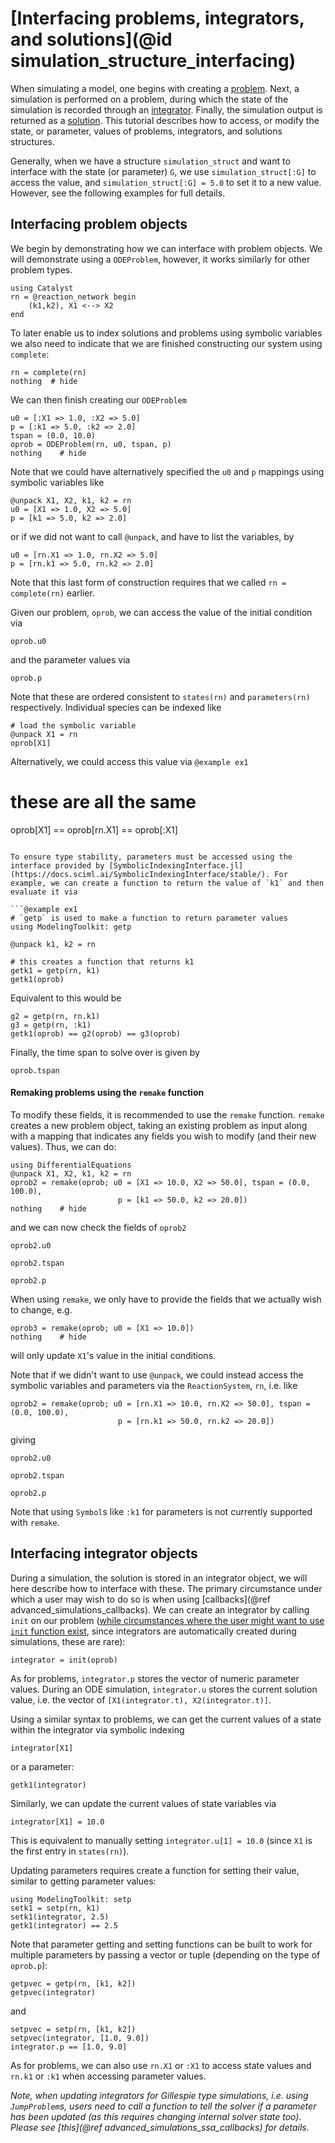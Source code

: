 # [Interfacing problems, integrators, and solutions](@id simulation_structure_interfacing)
When simulating a model, one begins with creating a [problem](https://docs.sciml.ai/DiffEqDocs/stable/basics/problem/). Next, a simulation is performed on a problem, during which the state of the simulation is recorded through an [integrator](https://docs.sciml.ai/DiffEqDocs/stable/basics/integrator/). Finally, the simulation output is returned as a [solution](https://docs.sciml.ai/DiffEqDocs/stable/basics/solution/). This tutorial describes how to access, or modify the state, or parameter, values of problems, integrators, and solutions structures.

Generally, when we have a structure `simulation_struct` and want to interface with the state (or parameter) `G`, we use `simulation_struct[:G]` to access the value, and `simulation_struct[:G] = 5.0` to set it to a new value. However, see the following examples for full details.

## Interfacing problem objects

We begin by demonstrating how we can interface with problem objects. We will demonstrate using a `ODEProblem`, however, it works similarly for other problem types.
```@example ex1
using Catalyst
rn = @reaction_network begin
    (k1,k2), X1 <--> X2
end
```

To later enable us to index solutions and problems using symbolic variables we
also need to indicate that we are finished constructing our system using `complete`:
```@example ex1
rn = complete(rn)
nothing  # hide
```

We can then finish creating our `ODEProblem`
```@example ex1
u0 = [:X1 => 1.0, :X2 => 5.0]
p = [:k1 => 5.0, :k2 => 2.0]
tspan = (0.0, 10.0)
oprob = ODEProblem(rn, u0, tspan, p)
nothing    # hide
```

Note that we could have alternatively specified the `u0` and `p` mappings using symbolic variables like
```@julia
@unpack X1, X2, k1, k2 = rn
u0 = [X1 => 1.0, X2 => 5.0]
p = [k1 => 5.0, k2 => 2.0]
```
or if we did not want to call `@unpack`, and have to list the variables, by
```@example ex1
u0 = [rn.X1 => 1.0, rn.X2 => 5.0]
p = [rn.k1 => 5.0, rn.k2 => 2.0]
```
Note that this last form of construction requires that we called `rn =
complete(rn)` earlier.

Given our problem, `oprob`, we can access the value of the initial condition via
```@example ex1
oprob.u0
```
and the parameter values via
```@example ex1
oprob.p
```
Note that these are ordered consistent to `states(rn)` and `parameters(rn)`
respectively. Individual species can be indexed like

```@example ex1
# load the symbolic variable
@unpack X1 = rn
oprob[X1]
```
Alternatively, we could access this value via
```@example ex1```
# these are all the same
oprob[X1] == oprob[rn.X1] == oprob[:X1]
```

To ensure type stability, parameters must be accessed using the interface provided by [SymbolicIndexingInterface.jl](https://docs.sciml.ai/SymbolicIndexingInterface/stable/). For example, we can create a function to return the value of `k1` and then evaluate it via

```@example ex1
# `getp` is used to make a function to return parameter values
using ModelingToolkit: getp

@unpack k1, k2 = rn

# this creates a function that returns k1
getk1 = getp(rn, k1)
getk1(oprob)
```
Equivalent to this would be
```@example ex1
g2 = getp(rn, rn.k1)
g3 = getp(rn, :k1)
getk1(oprob) == g2(oprob) == g3(oprob)
```

Finally, the time span to solve over is given by
```@example ex1
oprob.tspan
```

#### Remaking problems using the `remake` function
To modify these fields, it is recommended to use the `remake` function. `remake` creates a new problem object, taking an existing problem as input along with a mapping that indicates any fields you wish to modify (and their new values). Thus, we can do:
```@example ex1
using DifferentialEquations
@unpack X1, X2, k1, k2 = rn
oprob2 = remake(oprob; u0 = [X1 => 10.0, X2 => 50.0], tspan = (0.0, 100.0),
                        p = [k1 => 50.0, k2 => 20.0])
nothing    # hide
```
and we can now check the fields of `oprob2`
```@example ex1
oprob2.u0
```
```@example ex1
oprob2.tspan
```
```@example ex1
oprob2.p
```

When using `remake`, we only have to provide the fields that we actually wish to change, e.g.
```@example ex1
oprob3 = remake(oprob; u0 = [X1 => 10.0])
nothing    # hide
```
will only update `X1`'s value in the initial conditions.

Note that if we didn't want to use `@unpack`, we could instead access the symbolic variables and parameters via the `ReactionSystem`, `rn`, i.e. like
```@example ex1
oprob2 = remake(oprob; u0 = [rn.X1 => 10.0, rn.X2 => 50.0], tspan = (0.0, 100.0),
                        p = [rn.k1 => 50.0, rn.k2 => 20.0])
```
giving

```@example ex1
oprob2.u0
```
```@example ex1
oprob2.tspan
```
```@example ex1
oprob2.p
```

Note that using `Symbol`s like `:k1` for parameters is not currently supported with `remake`.

## Interfacing integrator objects

During a simulation, the solution is stored in an integrator object, we will here describe how to interface with these. The primary circumstance under which a user may wish to do so is when using [callbacks](@ref advanced_simulations_callbacks). We can create an integrator by calling `init` on our problem ([while circumstances where the user might want to use `init` function exist](https://docs.sciml.ai/DiffEqDocs/stable/basics/integrator/#Initialization-and-Stepping), since integrators are automatically created during simulations, these are rare):
```@example ex1
integrator = init(oprob)
```
As for problems, `integrator.p` stores the vector of numeric parameter values.
During an ODE simulation, `integrator.u` stores the current solution value, i.e.
the vector of `[X1(integrator.t), X2(integrator.t)]`.

Using a similar syntax to problems, we can get the current values of a state within the integrator via symbolic indexing
```@example ex1
integrator[X1]
```
or a parameter:
```@example ex1
getk1(integrator)
```
Similarly, we can update the current values of state variables via
```@example ex1
integrator[X1] = 10.0
```
This is equivalent to manually setting `integrator.u[1] = 10.0` (since `X1` is the first entry in `states(rn)`).

Updating parameters requires create a function for setting their value, similar to getting parameter values:
```@example ex1
using ModelingToolkit: setp
setk1 = setp(rn, k1)
setk1(integrator, 2.5)
getk1(integrator) == 2.5
```

Note that parameter getting and setting functions can be built to work for multiple parameters by passing a vector or tuple (depending on the type of `oprob.p`):
```@example ex1
getpvec = getp(rn, [k1, k2])
getpvec(integrator)
```
and
```@example ex1
setpvec = setp(rn, [k1, k2])
setpvec(integrator, [1.0, 9.0])
integrator.p == [1.0, 9.0]
```

As for problems, we can also use `rn.X1` or `:X1` to access state values and `rn.k1` or `:k1` when accessing parameter values.

*Note, when updating integrators for Gillespie type simulations, i.e. using `JumpProblem`s, users need to call a function to tell the solver if a parameter has been updated (as this requires changing internal solver state too). Please see [this](@ref advanced_simulations_ssa_callbacks) for details.*

